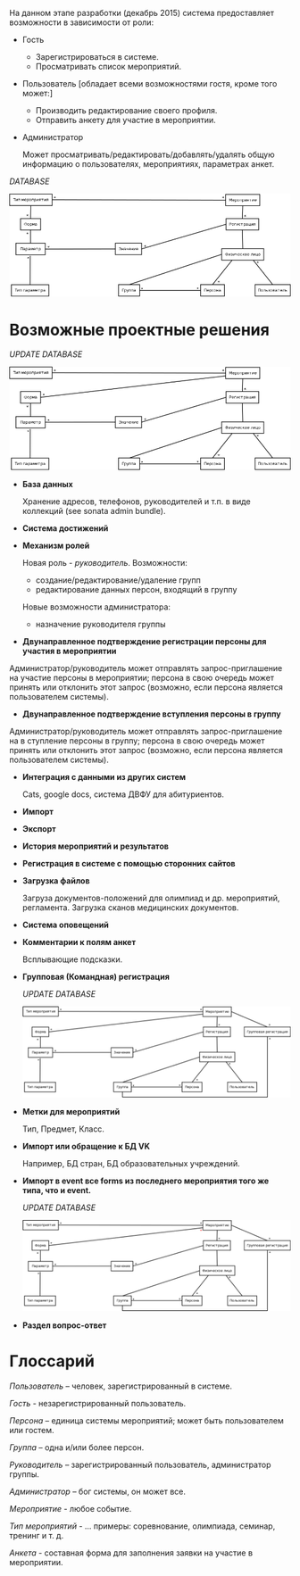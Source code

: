 На данном этапе разработки (декабрь 2015) система предоставляет возможности
в зависимости от роли:

- Гость
    - Зарегистрироваться в системе.
    - Просматривать список мероприятий.

- Пользователь [обладает всеми возможностями гостя, кроме того может:]
    - Производить редактирование своего профиля.
    - Отправить анкету для участие в мероприятии.

- Администратор

    Может просматривать/редактировать/добавлять/удалять общую информацию
    о пользователях, мероприятиях, параметрах анкет.

_DATABASE_

![old-scheme-database][old-scheme]

# Возможные проектные решения

_UPDATE DATABASE_

![update1-scheme-database][update1-scheme]

- **База данных**

    Хранение адресов, телефонов, руководителей и т.п. в виде коллекций
(see sonata admin bundle).

- **Система достижений**

- **Механизм ролей**

    Новая роль - _руководитель_. Возможности:

    - создание/редактирование/удаление групп
    - редактирование данных персон, входящий в группу

    Новые возможности администратора:

    - назначение руководителя группы

- **Двунаправленное подтверждение регистрации персоны для участия в мероприятии**

Администратор/руководитель может отправлять запрос-приглашение на участие
персоны в мероприятии; персона в свою очередь может принять или отклонить
этот запрос (возможно, если персона является пользователем системы).

- **Двунаправленное подтверждение вступления персоны в группу**

Администратор/руководитель может отправлять запрос-приглашение на в ступление
персоны в группу; персона в свою очередь может принять или отклонить
этот запрос (возможно, если персона является пользователем системы).

- **Интеграция с данными из других систем**

    Cats, google docs, система ДВФУ для абитуриентов.

- **Импорт**

- **Экспорт**

- **История мероприятий и результатов**

- **Регистрация в системе с помощью сторонних сайтов**

- **Загрузка файлов**

    Загруза документов-положений для олимпиад и др. мероприятий, регламента.
    Загрузка сканов медицинских документов.

- **Система оповещений**

- **Комментарии к полям анкет**

    Всплывающие подсказки.

- **Групповая (Командная) регистрация**

    _UPDATE DATABASE_

    ![update2-scheme-database][update2-scheme]

- **Метки для мероприятий**

    Тип, Предмет, Класс.

- **Импорт или обращение к БД VK**

    Например, БД стран, БД образовательных учреждений.

- **Импорт в event все forms из последнего мероприятия того же типа, что и event.**

    _UPDATE DATABASE_

    ![update3-scheme-database][update3-scheme]

- **Раздел вопрос-ответ**

# Глоссарий

_Пользователь_ – человек, зарегистрированный в системе.

_Гость_ - незарегистрированный пользователь.

_Персона_ – единица системы мероприятий; может быть пользователем или гостем.

_Группа_ – одна и/или более персон.

_Руководитель_ – зарегистрированный пользователь, администратор группы.

_Администратор_ – бог системы, он может все.

_Мероприятие_ - любое событие.

_Тип мероприятий_ - ... примеры: соревнование, олимпиада, семинар, тренинг и т. д.

_Анкета_ - составная форма для заполнения заявки на участие в мероприятии.

[old-scheme]: ../docs/img/old-scheme-database.png  "database"
[update1-scheme]: ../docs/img/update1-scheme-database.png  "database"
[update2-scheme]: ../docs/img/update2-scheme-database.png  "database"
[update3-scheme]: ../docs/img/update3-scheme-database.png  "database"

